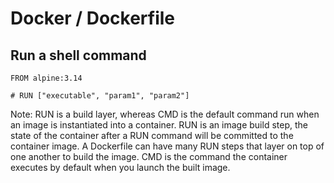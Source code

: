 # Docker / Dockerfile

## Run a shell command

```
FROM alpine:3.14

# RUN ["executable", "param1", "param2"]

```

Note: RUN is a build layer, whereas CMD is the default command run when an image is instantiated into a container.
RUN is an image build step, the state of the container after a RUN command will be committed to the container image. A Dockerfile can have many RUN steps that layer on top of one another to build the image. CMD is the command the container executes by default when you launch the built image.
